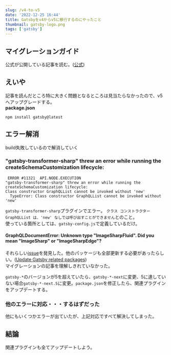 ```yaml
---
slug: /v4-to-v5
date: '2022-12-25 16:44'
title: Gatsbyをv4からv5に移行するのにやったこと
thumbnail: gatsby-logo.png
tags: ['gatsby']
---
```

## マイグレーションガイド
公式が公開している記事を読む。([公式](https://www.gatsbyjs.com/docs/reference/release-notes/migrating-from-v4-to-v5/))

## えいや
記事を読んだところ特に大きく問題となるところは見当たらなかったので、v5へアップグレードする。  
**package.json**
```shell
npm install gatsby@latest
```
## エラー解消
build失敗しているので解消していく

### "gatsby-transformer-sharp" threw an error while running the createSchemaCustomization lifecycle:
```shell
 ERROR #11321  API.NODE.EXECUTION
"gatsby-transformer-sharp" threw an error while running the createSchemaCustomization lifecycle:
Class constructor GraphQLList cannot be invoked without 'new'
  TypeError: Class constructor GraphQLList cannot be invoked without 'new'
```
`gatsby-transformer-sharp`プラグインでエラー。
`クラス コンストラクター GraphQLList は、'new' なしでは呼び出すことができません`とのこと。  
使っている箇所としては、`gatsby-config.js`で定義しているだけ。

#### GraphQLDocumentError: Unknown type "ImageSharpFluid". Did you mean "ImageSharp" or "ImageSharpEdge"?

それらしい[issue](https://github.com/gatsbyjs/gatsby/discussions/36609#discussioncomment-4057299)を発見した。他のパッケージも全部更新する必要があったらしい。([Update Gatsby related packages](https://v5.gatsbyjs.com/docs/reference/release-notes/migrating-from-v4-to-v5/#update-gatsby-related-packages))  
マイグレーションの記事を理解しきれていなかった。

`gatsby-*`のバージョンが5を超えていたら、`gatsby-*-next`に変更、5に達していない場合`gatsby-*-next.5`に変更。`package.json`を修正したら、関連プラグインをアップデートする。

### 他のエラーに対応・・・するはずだった
他にもいくつかエラーが出ていたが、上記対応ですべて解決してしまった。

## 結論
関連プラグインも全てアップデートしよう。

